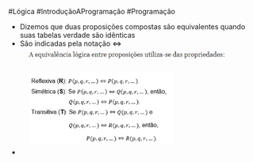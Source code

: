 #Lógica #IntroduçãoAProgramação #Programação 


- Dizemos que duas proposições compostas são equivalentes quando suas tabelas verdade são idênticas
- São indicadas pela notação <=>
- ![](img/Pasted%20image%2020240422135226.png)